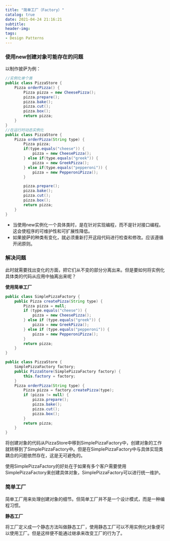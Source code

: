 ```yaml
---
title: "简单工厂（Factory）"
catalog: true
date: 2021-04-24 21:16:21
subtitle:
header-img:
tags:
- Design Patterns
---
```


### 使用new创建对象可能存在的问题

以制作披萨为例：

```java
//实例化单个类
public class PizzaStore {
    Pizza orderPizza() {
        Pizza pizza = new CheesePizza();
        pizza.prepare();
        pizza.bake();
        pizza.cut();
        pizza.box();
        return pizza;
    }
}
//在运行时动态实例化
public class PizzaStore {
    Pizza orderPizza(String type) {
        Pizza pizza;
        if(type.equals("cheese")) {
            pizza = new CheesePizza();
        } else if(type.equals("greek")) {
            pizza = new GreekPizza();
        } else if(type.equals("pepperoni")) {
            pizza = new PepperoniPizza();
        }

        pizza.prepare();
        pizza.bake();
        pizza.cut();
        pizza.box();
        return pizza;
    }
}
```

- 当使用new实例化一个具体类时，是在针对实现编程，而不是针对接口编程。这会使程序的可维护性和可扩展性降低。
- 如果披萨的种类有变化，就必须重新打开这段代码进行检查和修改。应该遵循开闭原则。

### 解决问题

此时就需要找出变化的方面，把它们从不变的部分分离出来。但是要如何将实例化具体类的代码从应用中抽离出来呢？

**使用简单工厂**

```java
public class SimplePizzaFactory {
    public Pizza createPizza(String type) {
        Pizza pizza = null;
        if (type.equals("cheese")) {
            pizza = new CheesePizza();
        } else if (type.equals("greek")) {
            pizza = new GreekPizza();
        } else if (type.equals("pepperoni")) {
            pizza = new PepperoniPizza();
        }
        return pizza;
    }
}
```

```java
public class PizzaStore {
    SimplePizzaFactory factory;
    public PizzaStore(SimplePizzaFactory factory) {
        this.factory = factory;
    }
    Pizza orderPizza(String type) {
        Pizza pizza = factory.createPizza(type);
        if (pizza != null) {
            pizza.prepare();
            pizza.bake();
            pizza.cut();
            pizza.box();
        }
        return pizza;
    }
}
```

将创建对象的代码从PizzaStore中移到SimplePizzaFactory中，创建对象的工作就转移到了SimplePizzaFactory中。但是在SimplePizzaFactory中与具体实现类耦合的问题依然存在，这是无可避免的。

使用SimplePizzaFactory的好处在于如果有多个客户需要使用SimplePizzaFactory来创建具体对象，SimplePizzaFactory可以进行统一维护。

### 简单工厂

简单工厂用来处理创建对象的细节。但简单工厂并不是一个设计模式，而是一种编程习惯。

**静态工厂**

将工厂定义成一个静态方法叫做静态工厂，使用静态工厂可以不用实例化对象便可以使用工厂。但是这样便不能通过继承来改变工厂的行为了。